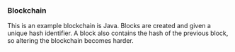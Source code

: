 ### Blockchain
This is an example blockchain is Java.
Blocks are created and given a unique hash identifier.
A block also contains the hash of the previous block,
so altering the blockchain becomes harder.